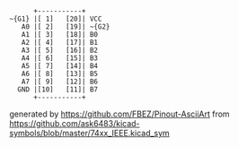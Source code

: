 

	      +-----------+
	~{G1} |[ 1]   [20]| VCC
	   A0 |[ 2]   [19]| ~{G2}
	   A1 |[ 3]   [18]| B0
	   A2 |[ 4]   [17]| B1
	   A3 |[ 5]   [16]| B2
	   A4 |[ 6]   [15]| B3
	   A5 |[ 7]   [14]| B4
	   A6 |[ 8]   [13]| B5
	   A7 |[ 9]   [12]| B6
	  GND |[10]   [11]| B7
	      +-----------+


generated by https://github.com/FBEZ/Pinout-AsciiArt from https://github.com/ask6483/kicad-symbols/blob/master/74xx_IEEE.kicad_sym